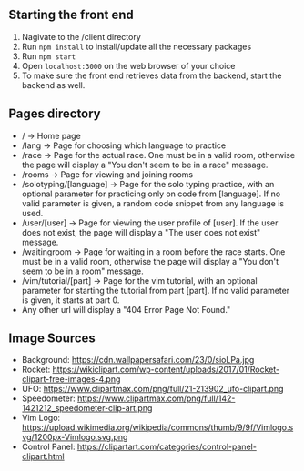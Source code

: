 ## Starting the front end

1. Nagivate to the /client directory
2. Run `npm install` to install/update all the necessary packages
3. Run `npm start`
4. Open `localhost:3000` on the web browser of your choice
5. To make sure the front end retrieves data from the backend, start the backend as well.

## Pages directory

- / -> Home page
- /lang -> Page for choosing which language to practice
- /race -> Page for the actual race. One must be in a valid room, otherwise the page will display a "You don't seem to be in a race" message.
- /rooms -> Page for viewing and joining rooms
- /solotyping/[language] -> Page for the solo typing practice, with an optional parameter for practicing only on code from [language]. If no valid parameter is given, a random code snippet from any language is used.
- /user/[user] -> Page for viewing the user profile of [user]. If the user does not exist, the page will display a "The user does not exist" message.
- /waitingroom -> Page for waiting in a room before the race starts. One must be in a valid room, otherwise the page will display a "You don't seem to be in a room" message.
- /vim/tutorial/[part] -> Page for the vim tutorial, with an optional parameter for starting the tutorial from part [part]. If no valid parameter is given, it starts at part 0.
- Any other url will display a "404 Error Page Not Found."

## Image Sources

- Background: https://cdn.wallpapersafari.com/23/0/sioLPa.jpg
- Rocket: https://wikiclipart.com/wp-content/uploads/2017/01/Rocket-clipart-free-images-4.png
- UFO: https://www.clipartmax.com/png/full/21-213902_ufo-clipart.png
- Speedometer: https://www.clipartmax.com/png/full/142-1421212_speedometer-clip-art.png
- Vim Logo: https://upload.wikimedia.org/wikipedia/commons/thumb/9/9f/Vimlogo.svg/1200px-Vimlogo.svg.png
- Control Panel: https://clipartart.com/categories/control-panel-clipart.html
